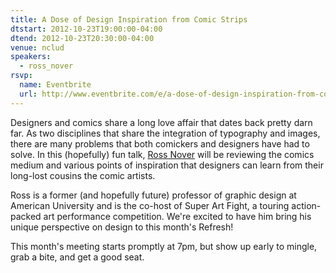 ```yaml
---
title: A Dose of Design Inspiration from Comic Strips
dtstart: 2012-10-23T19:00:00-04:00
dtend: 2012-10-23T20:30:00-04:00
venue: nclud
speakers:
  - ross_nover
rsvp:
  name: Eventbrite
  url: http://www.eventbrite.com/e/a-dose-of-design-inspiration-from-comic-strips-tickets-4440768458
---
```


Designers and comics share a long love affair that dates back pretty darn far. As two disciplines that share the integration of typography and images, there are many problems that both comickers and designers have had to solve. In this (hopefully) fun talk, [Ross Nover](http://www.friendlydesign.co/) will be reviewing the comics medium and various points of inspiration that designers can learn from their long-lost cousins the comic artists.

Ross is a former (and hopefully future) professor of graphic design at American University and is the co-host of Super Art Fight, a touring action-packed art performance competition. We're excited to have him bring his unique perspective on design to this month's Refresh!

This month's meeting starts promptly at 7pm, but show up early to mingle, grab a bite, and get a good seat.